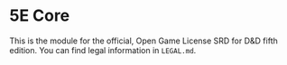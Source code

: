 # 5E Core

This is the module for the official, Open Game License SRD for D&D fifth edition.
You can find legal information in `LEGAL.md`.